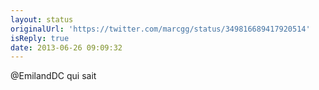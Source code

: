 ```yaml
---
layout: status
originalUrl: 'https://twitter.com/marcgg/status/349816689417920514'
isReply: true
date: 2013-06-26 09:09:32
---
```


@EmilandDC qui sait
